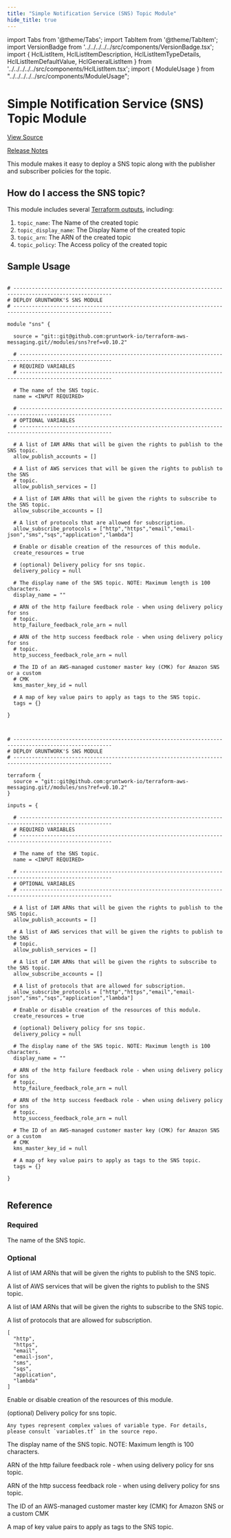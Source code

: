 ```yaml
---
title: "Simple Notification Service (SNS) Topic Module"
hide_title: true
---
```


import Tabs from '@theme/Tabs';
import TabItem from '@theme/TabItem';
import VersionBadge from '../../../../../src/components/VersionBadge.tsx';
import { HclListItem, HclListItemDescription, HclListItemTypeDetails, HclListItemDefaultValue, HclGeneralListItem } from '../../../../../src/components/HclListItem.tsx';
import { ModuleUsage } from "../../../../../src/components/ModuleUsage";

<VersionBadge repoTitle="AWS Messaging" version="0.10.2" lastModifiedVersion="0.10.2"/>

# Simple Notification Service (SNS) Topic Module

<a href="https://github.com/gruntwork-io/terraform-aws-messaging/tree/v0.10.2/modules/sns" className="link-button" title="View the source code for this module in GitHub.">View Source</a>

<a href="https://github.com/gruntwork-io/terraform-aws-messaging/releases/tag/v0.10.2" className="link-button" title="Release notes for only versions which impacted this module.">Release Notes</a>

This module makes it easy to deploy a SNS topic along with the publisher and subscriber policies for the topic.

## How do I access the SNS topic?

This module includes several [Terraform outputs](https://www.terraform.io/intro/getting-started/outputs.html),
including:

1.  `topic_name`: The Name of the created topic
2.  `topic_display_name`: The Display Name of the created topic
3.  `topic_arn`: The ARN of the created topic
4.  `topic_policy`: The Access policy of the created topic

## Sample Usage

<Tabs>
<TabItem value="terraform" label="Terraform" default>

```hcl title="main.tf"

# ------------------------------------------------------------------------------------------------------
# DEPLOY GRUNTWORK'S SNS MODULE
# ------------------------------------------------------------------------------------------------------

module "sns" {

  source = "git::git@github.com:gruntwork-io/terraform-aws-messaging.git//modules/sns?ref=v0.10.2"

  # ----------------------------------------------------------------------------------------------------
  # REQUIRED VARIABLES
  # ----------------------------------------------------------------------------------------------------

  # The name of the SNS topic.
  name = <INPUT REQUIRED>

  # ----------------------------------------------------------------------------------------------------
  # OPTIONAL VARIABLES
  # ----------------------------------------------------------------------------------------------------

  # A list of IAM ARNs that will be given the rights to publish to the SNS topic.
  allow_publish_accounts = []

  # A list of AWS services that will be given the rights to publish to the SNS
  # topic.
  allow_publish_services = []

  # A list of IAM ARNs that will be given the rights to subscribe to the SNS topic.
  allow_subscribe_accounts = []

  # A list of protocols that are allowed for subscription.
  allow_subscribe_protocols = ["http","https","email","email-json","sms","sqs","application","lambda"]

  # Enable or disable creation of the resources of this module.
  create_resources = true

  # (optional) Delivery policy for sns topic.
  delivery_policy = null

  # The display name of the SNS topic. NOTE: Maximum length is 100 characters.
  display_name = ""

  # ARN of the http failure feedback role - when using delivery policy for sns
  # topic.
  http_failure_feedback_role_arn = null

  # ARN of the http success feedback role - when using delivery policy for sns
  # topic.
  http_success_feedback_role_arn = null

  # The ID of an AWS-managed customer master key (CMK) for Amazon SNS or a custom
  # CMK
  kms_master_key_id = null

  # A map of key value pairs to apply as tags to the SNS topic.
  tags = {}

}


```

</TabItem>
<TabItem value="terragrunt" label="Terragrunt" default>

```hcl title="terragrunt.hcl"

# ------------------------------------------------------------------------------------------------------
# DEPLOY GRUNTWORK'S SNS MODULE
# ------------------------------------------------------------------------------------------------------

terraform {
  source = "git::git@github.com:gruntwork-io/terraform-aws-messaging.git//modules/sns?ref=v0.10.2"
}

inputs = {

  # ----------------------------------------------------------------------------------------------------
  # REQUIRED VARIABLES
  # ----------------------------------------------------------------------------------------------------

  # The name of the SNS topic.
  name = <INPUT REQUIRED>

  # ----------------------------------------------------------------------------------------------------
  # OPTIONAL VARIABLES
  # ----------------------------------------------------------------------------------------------------

  # A list of IAM ARNs that will be given the rights to publish to the SNS topic.
  allow_publish_accounts = []

  # A list of AWS services that will be given the rights to publish to the SNS
  # topic.
  allow_publish_services = []

  # A list of IAM ARNs that will be given the rights to subscribe to the SNS topic.
  allow_subscribe_accounts = []

  # A list of protocols that are allowed for subscription.
  allow_subscribe_protocols = ["http","https","email","email-json","sms","sqs","application","lambda"]

  # Enable or disable creation of the resources of this module.
  create_resources = true

  # (optional) Delivery policy for sns topic.
  delivery_policy = null

  # The display name of the SNS topic. NOTE: Maximum length is 100 characters.
  display_name = ""

  # ARN of the http failure feedback role - when using delivery policy for sns
  # topic.
  http_failure_feedback_role_arn = null

  # ARN of the http success feedback role - when using delivery policy for sns
  # topic.
  http_success_feedback_role_arn = null

  # The ID of an AWS-managed customer master key (CMK) for Amazon SNS or a custom
  # CMK
  kms_master_key_id = null

  # A map of key value pairs to apply as tags to the SNS topic.
  tags = {}

}


```

</TabItem>
</Tabs>




## Reference

<Tabs>
<TabItem value="inputs" label="Inputs" default>

### Required

<HclListItem name="name" requirement="required" type="string">
<HclListItemDescription>

The name of the SNS topic.

</HclListItemDescription>
</HclListItem>

### Optional

<HclListItem name="allow_publish_accounts" requirement="optional" type="list(string)">
<HclListItemDescription>

A list of IAM ARNs that will be given the rights to publish to the SNS topic.

</HclListItemDescription>
<HclListItemDefaultValue defaultValue="[]"/>
</HclListItem>

<HclListItem name="allow_publish_services" requirement="optional" type="list(string)">
<HclListItemDescription>

A list of AWS services that will be given the rights to publish to the SNS topic.

</HclListItemDescription>
<HclListItemDefaultValue defaultValue="[]"/>
</HclListItem>

<HclListItem name="allow_subscribe_accounts" requirement="optional" type="list(string)">
<HclListItemDescription>

A list of IAM ARNs that will be given the rights to subscribe to the SNS topic.

</HclListItemDescription>
<HclListItemDefaultValue defaultValue="[]"/>
</HclListItem>

<HclListItem name="allow_subscribe_protocols" requirement="optional" type="list(string)">
<HclListItemDescription>

A list of protocols that are allowed for subscription.

</HclListItemDescription>
<HclListItemDefaultValue>

```hcl
[
  "http",
  "https",
  "email",
  "email-json",
  "sms",
  "sqs",
  "application",
  "lambda"
]
```

</HclListItemDefaultValue>
</HclListItem>

<HclListItem name="create_resources" requirement="optional" type="bool">
<HclListItemDescription>

Enable or disable creation of the resources of this module.

</HclListItemDescription>
<HclListItemDefaultValue defaultValue="true"/>
</HclListItem>

<HclListItem name="delivery_policy" requirement="optional" type="any">
<HclListItemDescription>

(optional) Delivery policy for sns topic.

</HclListItemDescription>
<HclListItemTypeDetails>

```hcl
Any types represent complex values of variable type. For details, please consult `variables.tf` in the source repo.
```

</HclListItemTypeDetails>
<HclListItemDefaultValue defaultValue="null"/>
</HclListItem>

<HclListItem name="display_name" requirement="optional" type="string">
<HclListItemDescription>

The display name of the SNS topic. NOTE: Maximum length is 100 characters.

</HclListItemDescription>
<HclListItemDefaultValue defaultValue="&quot;&quot;"/>
</HclListItem>

<HclListItem name="http_failure_feedback_role_arn" requirement="optional" type="string">
<HclListItemDescription>

ARN of the http failure feedback role - when using delivery policy for sns topic.

</HclListItemDescription>
<HclListItemDefaultValue defaultValue="null"/>
</HclListItem>

<HclListItem name="http_success_feedback_role_arn" requirement="optional" type="string">
<HclListItemDescription>

ARN of the http success feedback role - when using delivery policy for sns topic.

</HclListItemDescription>
<HclListItemDefaultValue defaultValue="null"/>
</HclListItem>

<HclListItem name="kms_master_key_id" requirement="optional" type="string">
<HclListItemDescription>

The ID of an AWS-managed customer master key (CMK) for Amazon SNS or a custom CMK

</HclListItemDescription>
<HclListItemDefaultValue defaultValue="null"/>
</HclListItem>

<HclListItem name="tags" requirement="optional" type="map(string)">
<HclListItemDescription>

A map of key value pairs to apply as tags to the SNS topic.

</HclListItemDescription>
<HclListItemDefaultValue defaultValue="{}"/>
</HclListItem>

</TabItem>
<TabItem value="outputs" label="Outputs">

<HclListItem name="topic_arn">
</HclListItem>

<HclListItem name="topic_display_name">
</HclListItem>

<HclListItem name="topic_name">
</HclListItem>

<HclListItem name="topic_policy">
</HclListItem>

</TabItem>
</Tabs>


<!-- ##DOCS-SOURCER-START
{
  "originalSources": [
    "https://github.com/gruntwork-io/terraform-aws-messaging/tree/v0.10.2/modules/sns/readme.md",
    "https://github.com/gruntwork-io/terraform-aws-messaging/tree/v0.10.2/modules/sns/variables.tf",
    "https://github.com/gruntwork-io/terraform-aws-messaging/tree/v0.10.2/modules/sns/outputs.tf"
  ],
  "sourcePlugin": "module-catalog-api",
  "hash": "4013bd888b9aa6b755e604e881d80905"
}
##DOCS-SOURCER-END -->
